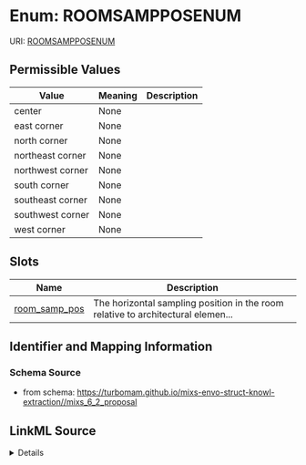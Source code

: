 # Enum: ROOMSAMPPOSENUM



URI: [ROOMSAMPPOSENUM](ROOMSAMPPOSENUM)

## Permissible Values

| Value | Meaning | Description |
| --- | --- | --- |
| center | None |  |
| east corner | None |  |
| north corner | None |  |
| northeast corner | None |  |
| northwest corner | None |  |
| south corner | None |  |
| southeast corner | None |  |
| southwest corner | None |  |
| west corner | None |  |




## Slots

| Name | Description |
| ---  | --- |
| [room_samp_pos](room_samp_pos.md) | The horizontal sampling position in the room relative to architectural elemen... |






## Identifier and Mapping Information







### Schema Source


* from schema: https://turbomam.github.io/mixs-envo-struct-knowl-extraction//mixs_6_2_proposal




## LinkML Source

<details>
```yaml
name: ROOM_SAMP_POS_ENUM
from_schema: https://turbomam.github.io/mixs-envo-struct-knowl-extraction//mixs_6_2_proposal
rank: 1000
permissible_values:
  center:
    text: center
  east corner:
    text: east corner
  north corner:
    text: north corner
  northeast corner:
    text: northeast corner
  northwest corner:
    text: northwest corner
  south corner:
    text: south corner
  southeast corner:
    text: southeast corner
  southwest corner:
    text: southwest corner
  west corner:
    text: west corner

```
</details>
